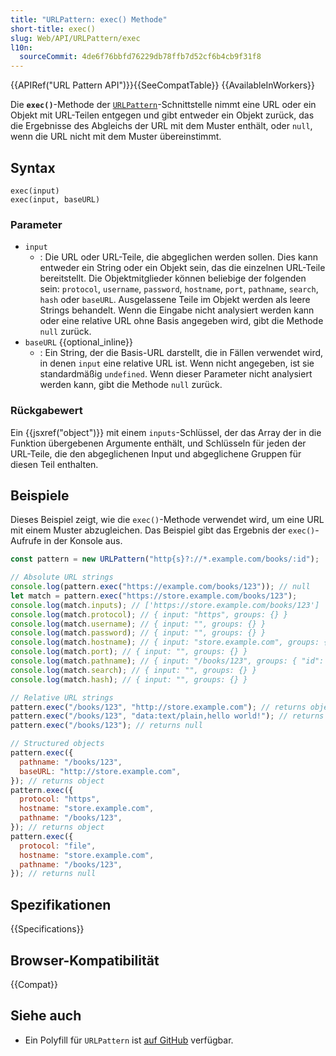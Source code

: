 ```yaml
---
title: "URLPattern: exec() Methode"
short-title: exec()
slug: Web/API/URLPattern/exec
l10n:
  sourceCommit: 4de6f76bbfd76229db78ffb7d52cf6b4cb9f31f8
---
```


{{APIRef("URL Pattern API")}}{{SeeCompatTable}} {{AvailableInWorkers}}

Die **`exec()`**-Methode der [`URLPattern`](/de/docs/Web/API/URLPattern)-Schnittstelle nimmt eine URL oder ein Objekt mit URL-Teilen entgegen und gibt entweder ein Objekt zurück, das die Ergebnisse des Abgleichs der URL mit dem Muster enthält, oder `null`, wenn die URL nicht mit dem Muster übereinstimmt.

## Syntax

```js-nolint
exec(input)
exec(input, baseURL)
```

### Parameter

- `input`
  - : Die URL oder URL-Teile, die abgeglichen werden sollen. Dies kann entweder ein String oder ein Objekt sein, das die einzelnen URL-Teile bereitstellt. Die Objektmitglieder können beliebige der folgenden sein: `protocol`, `username`, `password`, `hostname`, `port`, `pathname`, `search`, `hash` oder `baseURL`. Ausgelassene Teile im Objekt werden als leere Strings behandelt. Wenn die Eingabe nicht analysiert werden kann oder eine relative URL ohne Basis angegeben wird, gibt die Methode `null` zurück.
- `baseURL` {{optional_inline}}
  - : Ein String, der die Basis-URL darstellt, die in Fällen verwendet wird, in denen `input` eine relative URL ist. Wenn nicht angegeben, ist sie standardmäßig `undefined`. Wenn dieser Parameter nicht analysiert werden kann, gibt die Methode `null` zurück.

### Rückgabewert

Ein {{jsxref("object")}} mit einem `inputs`-Schlüssel, der das Array der in die Funktion übergebenen Argumente enthält, und Schlüsseln für jeden der URL-Teile, die den abgeglichenen Input und abgeglichene Gruppen für diesen Teil enthalten.

## Beispiele

Dieses Beispiel zeigt, wie die `exec()`-Methode verwendet wird, um eine URL mit einem Muster abzugleichen. Das Beispiel gibt das Ergebnis der `exec()`-Aufrufe in der Konsole aus.

```js
const pattern = new URLPattern("http{s}?://*.example.com/books/:id");

// Absolute URL strings
console.log(pattern.exec("https://example.com/books/123")); // null
let match = pattern.exec("https://store.example.com/books/123");
console.log(match.inputs); // ['https://store.example.com/books/123']
console.log(match.protocol); // { input: "https", groups: {} }
console.log(match.username); // { input: "", groups: {} }
console.log(match.password); // { input: "", groups: {} }
console.log(match.hostname); // { input: "store.example.com", groups: { "0": "store" } }
console.log(match.port); // { input: "", groups: {} }
console.log(match.pathname); // { input: "/books/123", groups: { "id": "123" } }
console.log(match.search); // { input: "", groups: {} }
console.log(match.hash); // { input: "", groups: {} }

// Relative URL strings
pattern.exec("/books/123", "http://store.example.com"); // returns object
pattern.exec("/books/123", "data:text/plain,hello world!"); // returns object
pattern.exec("/books/123"); // returns null

// Structured objects
pattern.exec({
  pathname: "/books/123",
  baseURL: "http://store.example.com",
}); // returns object
pattern.exec({
  protocol: "https",
  hostname: "store.example.com",
  pathname: "/books/123",
}); // returns object
pattern.exec({
  protocol: "file",
  hostname: "store.example.com",
  pathname: "/books/123",
}); // returns null
```

## Spezifikationen

{{Specifications}}

## Browser-Kompatibilität

{{Compat}}

## Siehe auch

- Ein Polyfill für `URLPattern` ist [auf GitHub](https://github.com/kenchris/urlpattern-polyfill) verfügbar.
